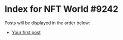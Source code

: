 # Index for NFT World #9242
Posts will be displayed in the order below:

- [Your first post](./001-first.md)

